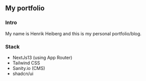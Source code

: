 ## My portfolio

### Intro
My name is Henrik Heiberg and this is my personal portfolio/blog.

### Stack
- NextJs13 (using App Router)
-  Tailwind CSS
- Sanity.io (CMS)
- shadcn/ui
